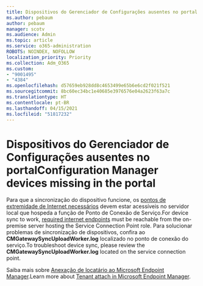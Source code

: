 ```yaml
---
title: Dispositivos do Gerenciador de Configurações ausentes no portal
ms.author: pebaum
author: pebaum
manager: scotv
ms.audience: Admin
ms.topic: article
ms.service: o365-administration
ROBOTS: NOINDEX, NOFOLLOW
localization_priority: Priority
ms.collection: Adm_O365
ms.custom:
- "9001495"
- "4384"
ms.openlocfilehash: d57659eb928dd8c4653499e65b6e6cd2f021f521
ms.sourcegitcommit: 8bc60ec34bc1e40685e3976576e04a2623f63a7c
ms.translationtype: HT
ms.contentlocale: pt-BR
ms.lasthandoff: 04/15/2021
ms.locfileid: "51817232"
---
```

# <a name="configuration-manager-devices-missing-in-the-portal"></a><span data-ttu-id="4221b-102">Dispositivos do Gerenciador de Configurações ausentes no portal</span><span class="sxs-lookup"><span data-stu-id="4221b-102">Configuration Manager devices missing in the portal</span></span>

<span data-ttu-id="4221b-103">Para que a sincronização do dispositivo funcione, os [pontos de extremidade de Internet necessários](https://docs.microsoft.com/configmgr/tenant-attach/device-sync-actions#internet-endpoints) devem estar acessíveis no servidor local que hospeda a função de Ponto de Conexão de Serviço.</span><span class="sxs-lookup"><span data-stu-id="4221b-103">For device sync to work, [required internet endpoints](https://docs.microsoft.com/configmgr/tenant-attach/device-sync-actions#internet-endpoints) must be reachable from the on-premise server hosting the Service Connection Point role.</span></span> <span data-ttu-id="4221b-104">Para solucionar problemas de sincronização de dispositivos, confira ao **CMGatewaySyncUploadWorker.log** localizado no ponto de conexão do serviço.</span><span class="sxs-lookup"><span data-stu-id="4221b-104">To troubleshoot device sync, please review the **CMGatewaySyncUploadWorker.log** located on the service connection point.</span></span>

<span data-ttu-id="4221b-105">Saiba mais sobre [Anexação de locatário ao Microsoft Endpoint Manager](https://docs.microsoft.com/configmgr/tenant-attach/).</span><span class="sxs-lookup"><span data-stu-id="4221b-105">Learn more about [Tenant attach in Microsoft Endpoint Manager](https://docs.microsoft.com/configmgr/tenant-attach/).</span></span>
